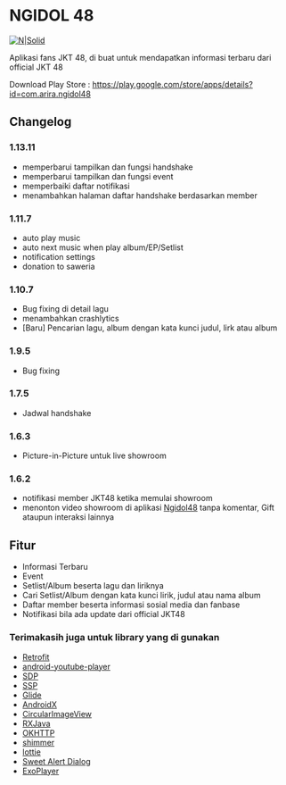 # NGIDOL 48

[![N|Solid](https://www.gstatic.com/android/market_images/web/play_prism_hlock_2x.png)](https://play.google.com/store/apps/details?id=com.arira.ngidol48)

Aplikasi fans JKT 48, di buat untuk mendapatkan informasi terbaru dari official JKT 48

Download Play Store : https://play.google.com/store/apps/details?id=com.arira.ngidol48

## Changelog

### 1.13.11
- memperbarui tampilkan dan fungsi handshake
- memperbarui tampilkan dan fungsi event
- memperbaiki daftar notifikasi
- menambahkan halaman daftar handshake berdasarkan member

### 1.11.7
- auto play music
- auto next music when play album/EP/Setlist
- notification settings
- donation to saweria

### 1.10.7
- Bug fixing di detail lagu
- menambahkan crashlytics
- [Baru] Pencarian lagu, album dengan kata kunci judul, lirk atau album

### 1.9.5
- Bug fixing

### 1.7.5
- Jadwal handshake

### 1.6.3
- Picture-in-Picture untuk live showroom

### 1.6.2
- notifikasi member JKT48 ketika memulai showroom
- menonton video showroom di aplikasi [Ngidol48](https://play.google.com/store/apps/details?id=com.arira.ngidol48) tanpa komentar, Gift ataupun interaksi lainnya


## Fitur
- Informasi Terbaru
- Event
- Setlist/Album beserta lagu dan liriknya
- Cari Setlist/Album dengan kata kunci lirik, judul atau nama album
- Daftar member beserta informasi sosial media dan fanbase
- Notifikasi bila ada update dari official JKT48


### Terimakasih juga untuk library yang di gunakan
- [Retrofit](https://github.com/square/retrofit)
- [android-youtube-player](https://github.com/PierfrancescoSoffritti/android-youtube-player)
- [SDP](https://github.com/intuit/sdp)
- [SSP](https://github.com/intuit/ssp)
- [Glide](https://github.com/bumptech/glide)
- [AndroidX](https://github.com/androidx/androidx)
- [CircularImageView](https://github.com/hdodenhof/CircleImageView)
- [RXJava](https://github.com/ReactiveX/RxJava)
- [OKHTTP](https://github.com/square/okhttp)
- [shimmer](https://github.com/facebook/shimmer-android)
- [lottie](https://github.com/airbnb/lottie-android)
- [Sweet Alert Dialog](https://github.com/Chimsy/SweetAlert)
- [ExoPlayer](https://github.com/google/ExoPlayer)
